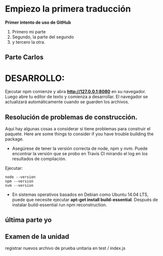 # Empiezo la primera traducción
**Primer intento de uso de GitHub**
1. Primero mi parte
2. Segundo, la parte del segundo 
3. y tercero la otra.

## Parte Carlos


# DESARROLLO:


Ejecutar npm comienze y abra **http://127.0.0.1:8080** en su navegador.
Luego abre tu editor de texto y comienza a desarrollar. El navegador se actualizará automáticamente cuando se guarden los archivos.


## Resolución de problemas de construcción.


Aquí hay algunas cosas a considerar si tiene problemas para construir el paquete.
Here are some things to consider if you have trouble building the package.


*	Asegúrese de tener la versión correcta de node, npm y nvm. Puede encontrar la versión que se probo en Travis CI mirando el log en los resultados de compilación. 


Ejecutar:
~~~
node --version
npm --version
nvm --version
~~~


*	En sistemas operativos basados en Debian como Ubuntu 14.04 LTS, puede que necesite ejecutar **apt-get install build-essential**. Después de instalar build-essential run npm reconstruction.

## última parte yo 

## Examen de la unidad

registrar nuevos archivo de prueba unitaria en
test / index.js

